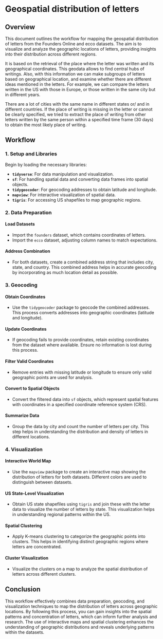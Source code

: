 # Geospatial distribution of letters

## Overview

This document outlines the workflow for mapping the geospatial distribution of letters from the Founders Online and ecco datasets. The aim is to visualize and analyze the geographic locations of letters, providing insights into their distribution across different regions.

It is based on the retrieval of the place where the letter was written and its geographical
coordinates. This geodata allows to find central hubs of writings. Also, with this information we can make subgroups of letters based on geographical location, and examine whether there are different ideas mentioned in the letters. For example, we can
compare the letters written in the US with those in Europe, or those written
in the same city but in different years.

There are a lot of cities with the same name in different states or/ and in different countries. If the place of writing is missing in the letter or cannot be clearly specified, we tried to extract the place of writing from other letters written by the same person within a specified time frame (30 days) to obtain the most likely place of writing.
 

## Workflow

### 1. Setup and Libraries

Begin by loading the necessary libraries:

- **`tidyverse`**: For data manipulation and visualization.
- **`sf`**: For handling spatial data and converting data frames into spatial objects.
- **`tidygeocoder`**: For geocoding addresses to obtain latitude and longitude.
- **`mapview`**: For interactive visualization of spatial data.
- **`tigris`**: For accessing US shapefiles to map geographic regions.

### 2. Data Preparation

#### Load Datasets

- Import the `founders` dataset, which contains coordinates of letters.
- Import the `ecco` dataset, adjusting column names to match expectations.

#### Address Combination

- For both datasets, create a combined address string that includes city, state, and country. This combined address helps in accurate geocoding by incorporating as much location detail as possible.

### 3. Geocoding

#### Obtain Coordinates

- Use the `tidygeocoder` package to geocode the combined addresses. This process converts addresses into geographic coordinates (latitude and longitude).

#### Update Coordinates

- If geocoding fails to provide coordinates, retain existing coordinates from the dataset where available. Ensure no information is lost during this process.

#### Filter Valid Coordinates

- Remove entries with missing latitude or longitude to ensure only valid geographic points are used for analysis.

#### Convert to Spatial Objects

- Convert the filtered data into `sf` objects, which represent spatial features with coordinates in a specified coordinate reference system (CRS).

#### Summarize Data

- Group the data by city and count the number of letters per city. This step helps in understanding the distribution and density of letters in different locations.

### 4. Visualization

#### Interactive World Map

- Use the `mapview` package to create an interactive map showing the distribution of letters for both datasets. Different colors are used to distinguish between datasets.

#### US State-Level Visualization

- Obtain US state shapefiles using `tigris` and join these with the letter data to visualize the number of letters by state. This visualization helps in understanding regional patterns within the US.

#### Spatial Clustering

- Apply K-means clustering to categorize the geographic points into clusters. This helps in identifying distinct geographic regions where letters are concentrated.

#### Cluster Visualization

- Visualize the clusters on a map to analyze the spatial distribution of letters across different clusters.

## Conclusion

This workflow effectively combines data preparation, geocoding, and visualization techniques to map the distribution of letters across geographic locations. By following this process, you can gain insights into the spatial patterns and concentration of letters, which can inform further analysis and research. The use of interactive maps and spatial clustering enhances the understanding of geographic distributions and reveals underlying patterns within the datasets.
